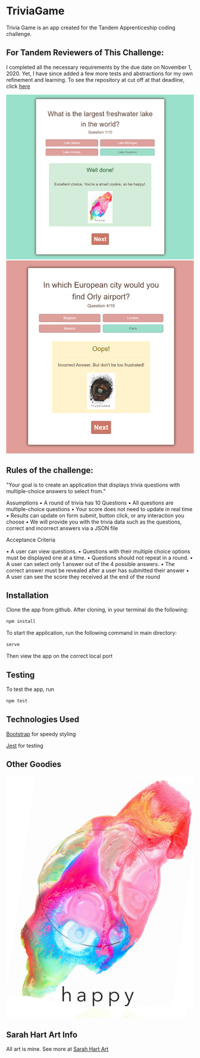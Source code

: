 # TriviaGame

Trivia Game is an app created for the Tandem Apprenticeship coding challenge. 

## For Tandem Reviewers of This Challenge:
I completed all the necessary requirements by the due date on November 1, 2020. Yet, I have since added a few more tests and abstractions for my own refinement and learning. To see the repository at cut off at that deadline, click [here](https://github.com/sarah-hart-landolt/TriviaGame/tree/710a04fef19af285d2b224eac48c025fb6020719)


![](./images/CorrectAnswer.png)
![](./images/IncorrectAnswer.png)


## Rules of the challenge: 

"Your goal is to create an application that displays trivia questions with multiple-choice answers to select
from."

Assumptions
• A round of trivia has 10 Questions
• All questions are multiple-choice questions
• Your score does not need to update in real time
• Results can update on form submit, button click, or any interaction you choose
• We will provide you with the trivia data such as the questions, correct and incorrect answers via a
JSON file

Acceptance Criteria

• A user can view questions.
• Questions with their multiple choice options must be displayed one at a time.
• Questions should not repeat in a round.
• A user can select only 1 answer out of the 4 possible answers.
• The correct answer must be revealed after a user has submitted their answer
• A user can see the score they received at the end of the round


## Installation

Clone the app from github.
After cloning, in your terminal do the following: 

```bash
npm install
```
To start the application, run the following command in main directory:

```bash
serve
```
Then view the app on the correct local port

## Testing

To test the app, run 
```bash
npm test
```

## Technologies Used

[Bootstrap](https://getbootstrap.com/) for speedy styling

[Jest](https://jestjs.io/en/) for testing



## Other Goodies
![My Emotions Art](./images/happy.png)

## Sarah Hart Art Info

All art is mine. See more at [Sarah Hart Art](https://sarahhartlandolt.com/)
